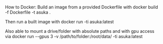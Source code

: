How to Docker:
Build an image from a provided Dockerfile with
    docker build -f Dockerfile -t asuka .

Then run a built image with
    docker run -ti asuka:latest

Also able to mount a drive/folder with absolute paths and with gpu access via
    docker run --gpus 3 -v /path/to/folder:/root/data/ -ti asuka:latest
